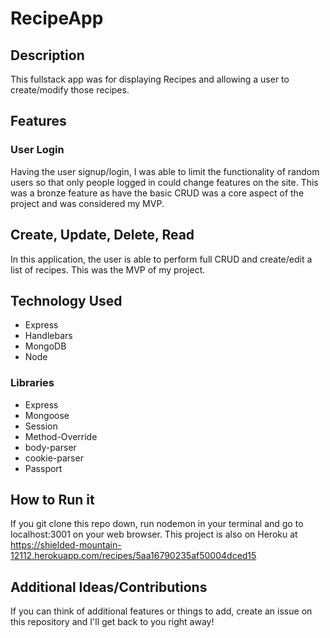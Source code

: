 # RecipeApp

## Description

This fullstack app was for displaying Recipes and allowing a user to create/modify those recipes.

## Features

### User Login

Having the user signup/login, I was able to limit the functionality of random users so that only people logged in could change features on the site. This was a bronze feature as have the basic CRUD was a core aspect of the project and was considered my MVP.

## Create, Update, Delete, Read

In this application, the user is able to perform full CRUD and create/edit a list of recipes. This was the MVP of my project.

## Technology Used

* Express
* Handlebars
* MongoDB
* Node

### Libraries

* Express
* Mongoose
* Session
* Method-Override
* body-parser
* cookie-parser
* Passport

## How to Run it

If you git clone this repo down, run nodemon in your terminal and go to localhost:3001 on your web browser.
This project is also on Heroku at https://shielded-mountain-12112.herokuapp.com/recipes/5aa16790235af50004dced15

## Additional Ideas/Contributions

If you can think of additional features or things to add, create an issue on this repository and I'll get back to you right away!
